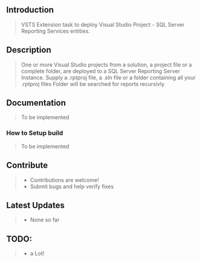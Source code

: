 ## Introduction
> VSTS Extension task to deploy Visual Studio Project - SQL Server Reporting Services entities.

## Description
> One or more Visual Studio projects from a solution, a project file or a complete folder, are deployed to a SQL Server Reporting Server Instance. 
> Supply a .rptproj file, a .sln file or a folder containing all your .rptproj files 
> Folder will be searched for reports recursivly


## Documentation
> To be implemented


### How to Setup build
> To be implemented

## Contribute
> * Contributions are welcome!
> * Submit bugs and help verify fixes

## Latest Updates
> * None so far

## TODO:
> * a Lot!
